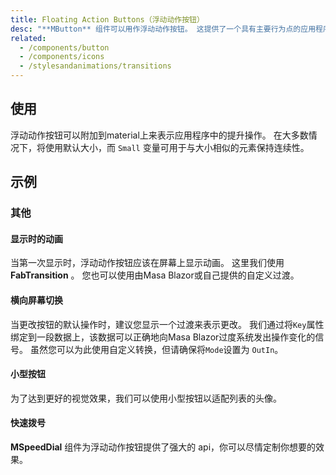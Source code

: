```yaml
---
title: Floating Action Buttons（浮动动作按钮）
desc: "**MButton** 组件可以用作浮动动作按钮。 这提供了一个具有主要行为点的应用程序。 结合 **MSpeedDial** 组件, 您可以创建一组可供用户使用的功能"
related:
  - /components/button
  - /components/icons
  - /stylesandanimations/transitions
---
```


## 使用

浮动动作按钮可以附加到material上来表示应用程序中的提升操作。 在大多数情况下，将使用默认大小，而 `Small` 变量可用于与大小相似的元素保持连续性。

<floating-action-buttons-usage></floating-action-buttons-usage>

## 示例

### 其他

#### 显示时的动画

当第一次显示时，浮动动作按钮应该在屏幕上显示动画。 这里我们使用 **FabTransition** 。 您也可以使用由Masa Blazor或自己提供的自定义过渡。

<masa-example file="Examples.components.floating_action_buttons.Animation"></masa-example>

#### 横向屏幕切换

当更改按钮的默认操作时，建议您显示一个过渡来表示更改。 我们通过将`Key`属性绑定到一段数据上，该数据可以正确地向Masa Blazor过度系统发出操作变化的信号。 虽然您可以为此使用自定义转换，但请确保将`Mode`设置为 `OutIn`。

<masa-example file="Examples.components.floating_action_buttons.LateralScreens"></masa-example>

#### 小型按钮

为了达到更好的视觉效果，我们可以使用小型按钮以适配列表的头像。

<masa-example file="Examples.components.floating_action_buttons.SmallVariant"></masa-example>

#### 快速拨号

**MSpeedDial** 组件为浮动动作按钮提供了强大的 api，你可以尽情定制你想要的效果。

<masa-example file="Examples.components.floating_action_buttons.SpeedDial"></masa-example>






